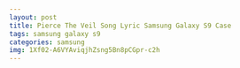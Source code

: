 ```yaml
---
layout: post
title: Pierce The Veil Song Lyric Samsung Galaxy S9 Case
tags: samsung galaxy s9
categories: samsung
img: 1Xf02-A6VYAviqjhZsng5Bn8pCGpr-c2h
---
```

